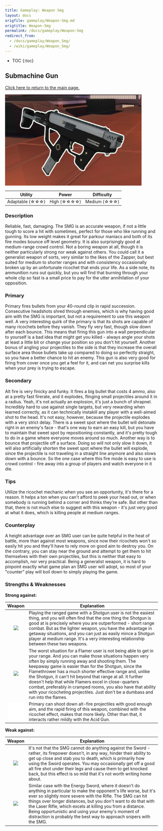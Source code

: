 ```yaml
---
title: Gameplay: Weapon Smg
layout: docs
origfile: gameplay/Weapon-Smg.md
origtitle: Weapon-Smg
permalink: /docs/gameplay/Weapon-Smg
redirect_from:
  - /docs/gameplay/Weapon_Smg/
  - /wiki/gameplay/Weapon_Smg/
---
```

* TOC
{:toc}
## Submachine Gun

[Click here to return to the main page.](Weapons-Guide)

<img src="../images/weapons/weaponsguide/smg.png" height="300px"/>

| Utility | Power | Difficulty |
|---------------|---------------|----------------|
| Adaptable (☆☆☆) | High (☆☆☆☆) | Medium (☆☆☆) |

### Description

Reliable, fast, damaging. The SMG is an accurate weapon, if not a little tough to score a hit with sometimes, perfect for those who like running and gunning. Its low weight makes it great for parkour maniacs and both of its fire modes bounce off level geometry. It is also surprisingly good at medium-range crowd control. Not a boring weapon at all, though it is neither particularly strong nor weak against others. You could call it a generalist weapon of sorts, very similar to the likes of the Zapper, but best suited for medium to shorter ranges and with consistency occasionally broken up by an unfortunate ricochet that ends your life. As a side note, its ammunition runs out quickly, but you will find that burning through your whole clip so fast is a small price to pay for the utter annihilation of your opposition.

### Primary

Primary fires bullets from your 40-round clip in rapid succession. Consecutive headshots shred through enemies, which is why having good aim with the SMG is important, but not a requirement to use this weapon well. A very interesting quirk of the primary is that its shots are capable of many ricochets before they vanish. They fly very fast, though slow down after each bounce. This means that firing this gun into a wall perpendicular to yourself is a bad idea that might get you killed - always angle your shots at least a little bit or change your position so you don't hit yourself. Another bonus of angling your projectiles to the side is that they increase the overall surface area those bullets take up compared to doing so perfectly straight, so you have a better chance to hit an enemy. This gun is also very good for firing from cover once you get a feel for it, and can net you surprise kills when your prey is trying to escape.

### Secondary

Alt fire is very finicky and funky. It fires a big bullet that costs 4 ammo, also at a pretty fast firerate, and it explodes, flinging small projectiles around it in a radius. Yeah, it's not actually an explosion, it's just a bunch of shrapnel. Incredibly hard to use against single targets, but very rewarding when learned correctly, as it can technically instakill any player with a well-aimed shot to the head. It's not easy, however, because the projectile explodes with a very strict delay. There is a sweet spot where the bullet will detonate right in an enemy's face - that's one way to earn an easy kill, but you have to maintain that sweet spot by repositioning constantly, and it's pretty tough to do in a game where everyone moves around so much. Another way is to bounce that projectile off a surface. Doing so will not only slow it down, it will also artificially shorten the sweet spot where the bullet will explode, since the projectile is not traveling in a straight line anymore and also slows down with a bounce. So the one case where this fire mode is easy to use is crowd control - fire away into a group of players and watch everyone in it die.

### Tips

Utilize the ricochet mechanic when you see an opportunity, it's there for a reason. It helps a ton when you can't afford to peek your head out, or when somebody is running behind a corner and thinks they're safe. But other than that, there is not much else to suggest with this weapon - it's just very good at what it does, which is killing people at medium ranges.

### Counterplay

A height advantage over an SMG user can be quite helpful in the heat of battle, more than against most weapons, since now their ricochets won't so easily hit you and they'll have to rely more on good aim to destroy you. On the contrary, you can stay near the ground and attempt to get them to hit themselves with their own projectiles, but this is neither that easy to accomplish, nor very practical. Being a generalist weapon, it is hard to pinpoint exactly what game plan an SMG user will adopt, so most of your "counter" play will boil down to simply playing the game.

### Strengths & Weaknesses

**Strong against:**

| Weapon | Explanation |
| :----: | ----------- |
| <img src="../images/weapons/shotgun.png" width="64px"/> | Playing the ranged game with a Shotgun user is not the easiest thing, and you will often find that the one thing the Shotgun is good at is precisely where you are outperformed - short range combat. But as the lighter weapon, you have the advantage in getaway situations, and you can just as easily mince a Shotgun player at medium range. It's a very interesting relationship between these two weapons. |
| <img src="../images/weapons/flamer.png" width="64px"/> | The worst situation for a Flamer user is not being able to get in your range. And you can make those situations happen very often by simply running away and shooting them. The keepaway game is easier than for the Shotgun, since the Flamethrower has a much shorter effective range and, unlike the Shotgun, it can't hit beyond that range at all. It further doesn't help that while Flamers excel in close-quarters combat, preferably in cramped rooms, you also have that ability with your ricocheting projectiles. Just don't be a dumbass and run into the flames. |
| <img src="../images/weapons/corroder.png" width="64px"/> | Primary can shoot down alt-fire projectiles with good enough aim, and the rapid firing of this weapon, combined with the ricochet effect, makes that more likely. Other than that, it interacts rather mildly with the Acid Gun. |

**Weak against:**

| Weapon | Explanation |
| :----: | ----------- |
| <img src="../images/weapons/sword.png" width="64px"/> | It's not that the SMG cannot do anything against the Sword - rather, its firepower doesn't, in any way, hinder their ability to get up close and stab you to death, which is primarily how using the Sword operates. You may occasionally get off a good alt fire shot under their legs and cause them to get knocked back, but this effect is so mild that it's not worth writing home about. |
| <img src="../images/weapons/rifle.png" width="64px"/> | Similar case with the Energy Sword, where it doesn't do anything in particular to make the opponent's life worse, but it's ever so slightly more severe with the Rifle. The SMG can hit things over longer distances, but you don't want to do that with the Laser Rifle, which excels at killing you from a distance. Being opportunistic and using your enemy's moment of distraction is probably the best way to approach snipers with the SMG. |

